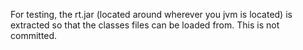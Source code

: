 For testing, the rt.jar (located around wherever you jvm is located) is extracted so that the classes files can be loaded from. This is not committed.
